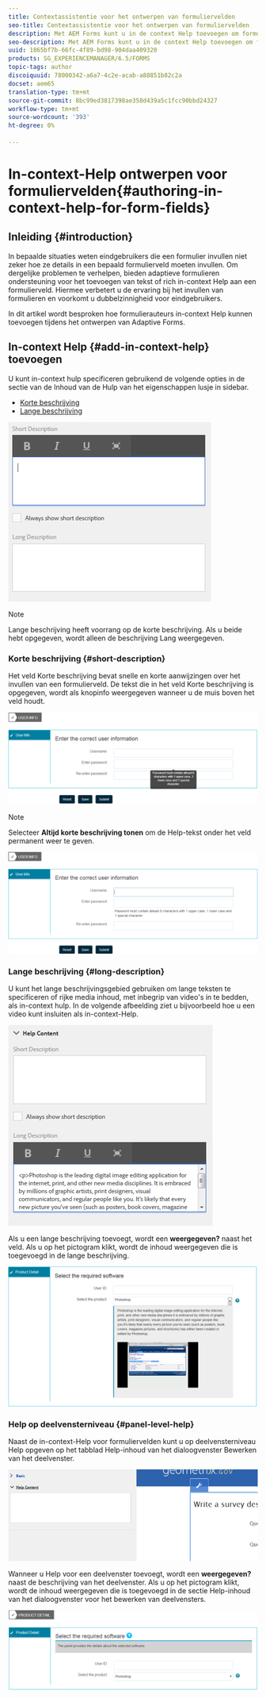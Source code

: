 ```yaml
---
title: Contextassistentie voor het ontwerpen van formuliervelden
seo-title: Contextassistentie voor het ontwerpen van formuliervelden
description: Met AEM Forms kunt u in de context Help toevoegen om formuliervelden en deelvensters als tekst of rich media, waaronder video's, aan te passen.
seo-description: Met AEM Forms kunt u in de context Help toevoegen om formuliervelden en deelvensters als tekst of rich media, waaronder video's, aan te passen.
uuid: 1865bf7b-66fc-4f89-bd98-904daa409320
products: SG_EXPERIENCEMANAGER/6.5/FORMS
topic-tags: author
discoiquuid: 78000342-a6a7-4c2e-acab-a88851b82c2a
docset: aem65
translation-type: tm+mt
source-git-commit: 8bc99ed3817398ae358d439a5c1fcc90bbd24327
workflow-type: tm+mt
source-wordcount: '393'
ht-degree: 0%

---
```



# In-context-Help ontwerpen voor formuliervelden{#authoring-in-context-help-for-form-fields}

## Inleiding {#introduction}

In bepaalde situaties weten eindgebruikers die een formulier invullen niet zeker hoe ze details in een bepaald formulierveld moeten invullen. Om dergelijke problemen te verhelpen, bieden adaptieve formulieren ondersteuning voor het toevoegen van tekst of rich in-context Help aan een formulierveld. Hiermee verbetert u de ervaring bij het invullen van formulieren en voorkomt u dubbelzinnigheid voor eindgebruikers.

In dit artikel wordt besproken hoe formulierauteurs in-context Help kunnen toevoegen tijdens het ontwerpen van Adaptive Forms.

## In-context Help {#add-in-context-help} toevoegen

U kunt in-context hulp specificeren gebruikend de volgende opties in de sectie van de Inhoud van de Hulp van het eigenschappen lusje in sidebar.

* [Korte beschrijving](../../forms/using/authoring-in-field-help.md#p-short-description-p)
* [Lange beschrijving](../../forms/using/authoring-in-field-help.md#p-long-description-p)

![In-context Help voor formuliervelden](assets/descriptions.png)

>[!NOTE]
>
>Lange beschrijving heeft voorrang op de korte beschrijving. Als u beide hebt opgegeven, wordt alleen de beschrijving Lang weergegeven.

### Korte beschrijving {#short-description}

Het veld Korte beschrijving bevat snelle en korte aanwijzingen over het invullen van een formulierveld. De tekst die in het veld Korte beschrijving is opgegeven, wordt als knopinfo weergegeven wanneer u de muis boven het veld houdt.

![Korte beschrijving voor het toevoegen van hulp in context voor formuliervelden](assets/tooltip.png)

>[!NOTE]
>
>Selecteer **Altijd korte beschrijving tonen** om de Help-tekst onder het veld permanent weer te geven.

![Permanente korte hulp in de context onder het veld](assets/short1.png)

### Lange beschrijving {#long-description}

U kunt het lange beschrijvingsgebied gebruiken om lange teksten te specificeren of rijke media inhoud, met inbegrip van video&#39;s in te bedden, als in-context hulp. In de volgende afbeelding ziet u bijvoorbeeld hoe u een video kunt insluiten als in-context-Help.

![Veelzijdige media toevoegen als in-context Help voor formuliervelden](assets/long-descriptions.png)

Als u een lange beschrijving toevoegt, wordt een **weergegeven?** naast het veld. Als u op het pictogram klikt, wordt de inhoud weergegeven die is toegevoegd in de lange beschrijving.

![Voorbeeld van uitgebreide media in-context-Help](assets/photoshop.png)

### Help op deelvensterniveau {#panel-level-help}

Naast de in-context-Help voor formuliervelden kunt u op deelvensterniveau Help opgeven op het tabblad Help-inhoud van het dialoogvenster Bewerken van het deelvenster.

![In-context-Help toevoegen voor een formuliervenster](assets/panel-level-help.png)

Wanneer u Help voor een deelvenster toevoegt, wordt een **weergegeven?** naast de beschrijving van het deelvenster. Als u op het pictogram klikt, wordt de inhoud weergegeven die is toegevoegd in de sectie Help-inhoud van het dialoogvenster voor het bewerken van deelvensters.

![Voorbeeld van in-context Help op het niveau van het formulierdeelvenster](assets/photoshop-1.png)

